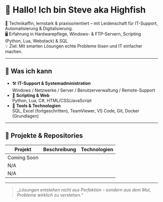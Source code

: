 # 👋 Hallo! Ich bin Steve aka Highfish

🚀 Technikaffin, lernstark & praxisorientiert – mit Leidenschaft für IT-Support, Automatisierung & Digitalisierung.  
🖥️ Erfahrung in Hardwarepflege, Windows- & FTP-Servern, Scripting (Python, Lua, Webstack) & SQL  
💡 Ziel: Mit smarten Lösungen echte Probleme lösen und IT einfacher machen.

---

## 💼 Was ich kann

- 🛠️ **IT-Support & Systemadministration**  
  Windows / Netzwerke / Server / Benutzerverwaltung / Remote-Support  
- 🧠 **Scripting & Web**  
  Python, Lua, C#, HTML/CSS/JavaScript  
- 🧩 **Tools & Technologien**  
  SQL, Excel (fortgeschritten), TeamViewer, VS Code, Git, Docker (Grundlagen)

---

## 🔧 Projekte & Repositories

| Projekt | Beschreibung | Technologien |
|--------|--------------|--------------|
|  Coming Soon |
|  N/A | 
|  N/A |



---

> _„Lösungen entstehen nicht aus Perfektion – sondern aus dem Mut, Probleme wirklich zu verstehen.“_

